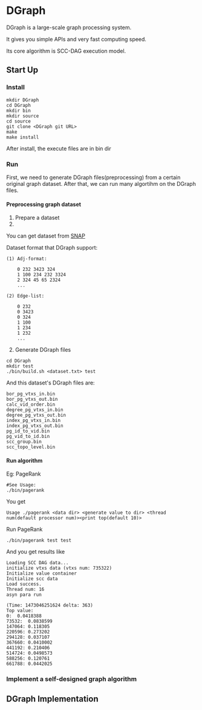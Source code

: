 # DGraph
  DGraph is a large-scale graph processing system.
  
  It gives you simple APIs and very fast computing speed.
  
  Its core algorithm is SCC-DAG execution model.

## Start Up
### Install
``` shell
mkdir DGraph
cd DGraph
mkdir bin
mkdir source
cd source
git clone <DGraph git URL>
make
make install
```
After install, the execute files are in bin dir

### Run
First, we need to generate DGraph files(preprocessing) from a certain original graph dataset. After that, we can run many algortihm on the DGraph files.
#### Preprocessing graph dataset
1. Prepare a dataset
2. 
  You can get dataset from [SNAP](http://snap.stanford.edu/data/)
    
  Dataset format that DGraph support: 
    
    (1) Adj-format: 
    
        0 232 3423 324
        1 100 234 232 3324
        2 324 45 65 2324
        ...
        
    (2) Edge-list:
    
        0 232
        0 3423
        0 324
        1 100
        1 234
        1 232
        ...
        

2. Generate DGraph files
  ``` shell
  cd DGraph
  mkdir test
  ./bin/build.sh <dataset.txt> test
  ```
  And this dataset's DGraph files are:

  ```
  bor_pg_vtxs_in.bin
  bor_pg_vtxs_out.bin
  calc_vid_order.bin
  degree_pg_vtxs_in.bin
  degree_pg_vtxs_out.bin
  index_pg_vtxs_in.bin
  index_pg_vtxs_out.bin
  pg_id_to_vid.bin
  pg_vid_to_id.bin
  scc_group.bin
  scc_topo_level.bin
  ```
  
#### Run algorithm
Eg: PageRank
``` shell
#See Usage:
./bin/pagerank
```
You get
``` shell
Usage ./pagerank <data dir> <generate value to dir> <thread num(default processor num)><print top(default 10)>
```
Run PageRank
``` shell
./bin/pagerank test test
```
And you get results like
``` shell
Loading SCC DAG data...
initialize vtxs data (vtxs num: 735322)
Initialize value container
Initialize scc data
Load success.
Thread num: 16
asyn para run

(Time: 1473046251624 delta: 363)
Top value:
0:	0.0418388
73532:	0.0838599
147064:	0.118305
220596:	0.273202
294128:	0.037107
367660:	0.0410002
441192:	0.210406
514724:	0.0498573
588256:	0.120761
661788:	0.0442025
```

### Implement a self-designed graph algorithm

## DGraph Implementation
